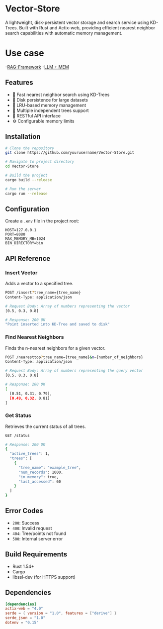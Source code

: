 # Vector-Store

A lightweight, disk-persistent vector storage and search service using KD-Trees. Built with Rust and Actix-web, providing efficient nearest neighbor search capabilities with automatic memory management. 
<br/>
# Use case 
-[RAG-Framework](https://github.com/Abhigyan126/RAG-Framework) 
-[LLM + MEM](https://github.com/Abhigyan126/LLM-MEM)

## Features

- 🚀 Fast nearest neighbor search using KD-Trees
- 💾 Disk persistence for large datasets
- 🔄 LRU-based memory management
- 🌲 Multiple independent trees support
- 🔌 RESTful API interface
- ⚙️ Configurable memory limits

## Installation

```bash
# Clone the repository
git clone https://github.com/yourusername/Vector-Store.git

# Navigate to project directory
cd Vector-Store

# Build the project
cargo build --release

# Run the server
cargo run --release
```

## Configuration

Create a `.env` file in the project root:

```env
HOST=127.0.0.1
PORT=8080
MAX_MEMORY_MB=1024
BIN_DIRECTORY=bin
```

## API Reference

### Insert Vector
Adds a vector to a specified tree.

```bash
POST /insert?tree_name={tree_name}
Content-Type: application/json

# Request Body: Array of numbers representing the vector
[0.5, 0.3, 0.8]

# Response: 200 OK
"Point inserted into KD-Tree and saved to disk"
```

### Find Nearest Neighbors
Finds the n-nearest neighbors for a given vector.

```bash
POST /nearesttop?tree_name={tree_name}&n={number_of_neighbors}
Content-Type: application/json

# Request Body: Array of numbers representing the query vector
[0.5, 0.3, 0.8]

# Response: 200 OK
[
  [0.51, 0.31, 0.79],
  [0.49, 0.32, 0.81]
]
```

### Get Status
Retrieves the current status of all trees.

```bash
GET /status

# Response: 200 OK
{
  "active_trees": 1,
  "trees": [
    {
      "tree_name": "example_tree",
      "num_records": 1000,
      "in_memory": true,
      "last_accessed": 60
    }
  ]
}
```

## Error Codes

- `200`: Success
- `400`: Invalid request
- `404`: Tree/points not found
- `500`: Internal server error

## Build Requirements

- Rust 1.54+
- Cargo
- libssl-dev (for HTTPS support)

## Dependencies

```toml
[dependencies]
actix-web = "4.0"
serde = { version = "1.0", features = ["derive"] }
serde_json = "1.0"
dotenv = "0.15"
```


